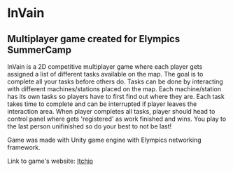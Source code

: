 # InVain
## Multiplayer game created for Elympics SummerCamp

InVain is a 2D competitive multiplayer game where each player gets assigned a list of different tasks available on the map. The goal is to complete all your tasks before others do. Tasks can be done by interacting with different machines/stations placed on the map. Each machine/station has its own tasks so players have to first find out where they are. Each task takes time to complete and can be interrupted if player leaves the interaction area. When player completes all tasks, player should head to control panel where gets 'registered' as work finished and wins. You play to the last person unifinished so do your best to not be last!

Game was made with Unity game engine with Elympics networking framework.

Link to game's website: [Itchio](https://x88b88.itch.io/invain)
